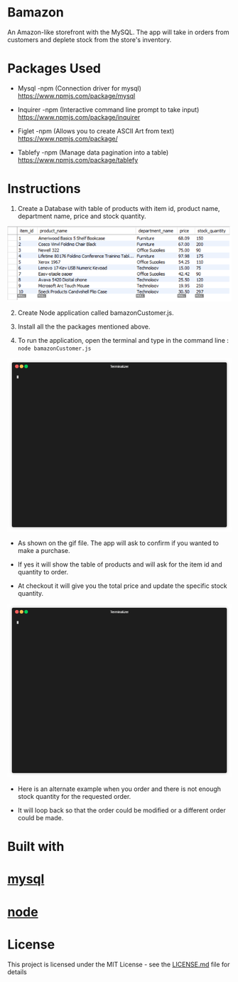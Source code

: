 # Bamazon
An Amazon-like storefront with the MySQL. The app will take in orders from customers and deplete stock from the store's inventory.

# Packages Used
 
 - Mysql -npm (Connection driver for mysql)
https://www.npmjs.com/package/mysql

 - Inquirer -npm (Interactive command line prompt to take input)
https://www.npmjs.com/package/inquirer

 - Figlet -npm (Allows you to create ASCII Art from text)
https://www.npmjs.com/package/

 - Tablefy -npm (Manage data pagination into a table)
https://www.npmjs.com/package/tablefy

# Instructions

1. Create a Database with table of products with item id, product name, department name, price and stock quantity.

<img src="https://github.com/Otepiii/Bamazon/blob/master/table.PNG">

2. Create Node application called bamazonCustomer.js. 

3. Install all the the packages mentioned above.

4. To run the application, open the terminal  and type in the command line : ```node bamazonCustomer.js ```

<img src="https://github.com/Otepiii/Bamazon/blob/master/render1533518652858.gif" width="700">

- As shown on the gif file. The app will ask to confirm if you wanted to make a purchase.

- If yes it will show the table of products and will ask for the item id and quantity to order.

- At checkout it will give you the total price and update the specific stock quantity.

<img src="https://github.com/Otepiii/Bamazon/blob/master/render1533518772292.gif" width="700">

- Here is an alternate example when you order and there is not enough stock quantity for the requested order.

- It will loop back so that the order could be modified or a different order could be made.

# Built with 

 # [mysql](https://www.mysql.com/)
 # [node](https://nodejs.org/en/)
 
# License
  
  This project is licensed under the MIT License - see the [LICENSE.md](https://github.com/Otepiii/Bamazon/blob/master/LICENSE) file for details



